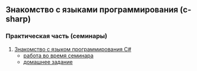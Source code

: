 Знакомство с языками программирования (c-sharp)
-----------------------------------------------

### Практическая часть (семинары)
1. [Знакомство с языком программирования С#](https://github.com/crasher307/c-sharp/tree/master/lesson1)
	- [работа во время семинара](https://github.com/crasher307/c-sharp/tree/master/lesson1/work)
	- [домашнее задание](https://github.com/crasher307/c-sharp/tree/master/lesson1/homework)